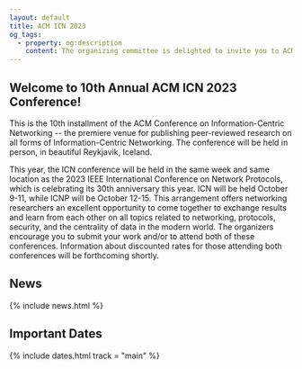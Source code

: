 ```yaml
---
layout: default
title: ACM ICN 2023
og_tags:
  - property: og:description
    content: The organizing committee is delighted to invite you to ACM ICN 2023.
---
```


## Welcome to 10th Annual ACM ICN 2023 Conference!

This is the 10th installment of the ACM Conference on Information-Centric Networking -- the premiere venue for publishing peer-reviewed research on all forms of Information-Centric Networking. The conference will be held in person, in beautiful Reykjavik, Iceland.

This year, the ICN conference will be held in the same week and same location as the 2023 IEEE International Conference on Network Protocols, which is celebrating its 30th anniversary this year.
ICN will be held October 9-11, while ICNP will be October 12-15.
This arrangement offers networking researchers an excellent opportunity to come together to exchange results and learn from each other on all topics related to networking, protocols, security, and the centrality of data in the modern world. The organizers encourage you to submit your work and/or to attend both of these conferences.
Information about discounted rates for those attending both conferences will be forthcoming shortly.


## News
{% include news.html %}

## Important Dates
{% include dates.html track = "main" %}
